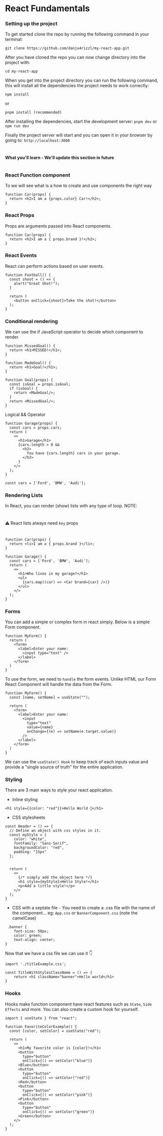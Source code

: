 # React Fundamentals

### Setting up the project

To get started clone the repo by running the following command in your terminal:

```
git clone https://github.com/danju4rizzl/my-react-app.git
```

After you have cloned the repo you can now change directory into the project with:

```
cd my-react-app
```

When you get into the project directory you can run the following command, this will install all the dependencies the project needs to work correctly:

```
npm install
```

or

```
pnpm install (recommended)
```

After installing the dependencies, start the development server:
`pnpm dev` or `npm run dev`

Finally the project server will start and you can open it in your browser by going to: `http://localhost:3000`

#

#### What you'll learn - We'll update this section in future

#

### React Function component

To we will see what is a how to create and use components the right way

```
function Car(props) {
  return <h2>I am a {props.color} Car!</h2>;
}
```

### React Props

Props are arguments passed into React components.

```
function Car(props) {
  return <h2>I am a { props.brand }!</h2>;
}

```

### React Events

React can perform actions based on user events.

```
function Football() {
  const shoot = () => {
    alert("Great Shot!");
  }

  return (
    <button onClick={shoot}>Take the shot!</button>
  );
}
```

### Conditional rendering

We can use the if JavaScript operator to decide which component to render.

```
function MissedGoal() {
  return <h1>MISSED!</h1>;
}

function MadeGoal() {
  return <h1>Goal!</h1>;
}

function Goal(props) {
  const isGoal = props.isGoal;
  if (isGoal) {
    return <MadeGoal/>;
  }
  return <MissedGoal/>;
}

```

Logical && Operator

```
function Garage(props) {
  const cars = props.cars;
  return (
    <>
      <h1>Garage</h1>
      {cars.length > 0 &&
        <h2>
          You have {cars.length} cars in your garage.
        </h2>
      }
    </>
  );
}

const cars = ['Ford', 'BMW', 'Audi'];

```

### Rendering Lists

In React, you can render (show) lists with any type of loop.
NOTE:

#

⚠️ React lists always need `key` props

#

```
function Car(props) {
  return <li>I am a { props.brand }</li>;
}

function Garage() {
  const cars = ['Ford', 'BMW', 'Audi'];
  return (
    <>
      <h1>Who lives in my garage?</h1>
      <ul>
        {cars.map((car) => <Car brand={car} />)}
      </ul>
    </>
  );
}

```

### Forms

You can add a simple or complex form in react simply. Below is a simple Form component.

```
function MyForm() {
  return (
    <form>
      <label>Enter your name:
        <input type="text" />
      </label>
    </form>
  )
}
```

To use the form, we need to `handle` the form events. Unlike HTML our Form React Component will handle the data from the Form.

```
function MyForm() {
  const [name, setName] = useState("");

  return (
    <form>
      <label>Enter your name:
        <input
          type="text"
          value={name}
          onChange={(e) => setName(e.target.value)}
        />
      </label>
    </form>
  )
}
```

We can use the `useState() Hook` to keep track of each inputs value and provide a "single source of truth" for the entire application.

### Styling

There are 3 main ways to style your react application.

- Inline styling

```
<h1 style={{color: "red"}}>Hello World 👋</h1>
```

- CSS stylesheets

```
const Header = () => {
  // Define an object with css styles in it.
  const myStyle = {
    color: "white",
    fontFamily: "Sans-Serif",
    backgroundColor: "red",
    padding: "15px"
  };


  return (
    <>
      {/* simply add the object here */}
      <h1 style={myStyle}>Hello Style!</h1>
      <p>Add a little style!</p>
    </>
  );
}
```

- CSS with a septate file -
  You need to create a .css file with the name of the component... eg: `App.css` or `BannerComponent.css` (note the camelCase)

```
 .banner {
	font-size: 50px;
	color: green;
	text-align: center;
}
```

Now that we have a css file we can use it 👇

```
import './titleExample.css';

const TitleWithStylesClassName = () => {
	return <h1 className="banner">Hello world</h1>
}

```

### Hooks

Hooks make function component have react features such as `State`, `Side Effects` and more. You can also create a custom hook for yourself.

```
import { useState } from "react";

function FavoriteColorExample() {
  const [color, setColor] = useState("red");

  return (
    <>
      <h1>My favorite color is {color}!</h1>
      <button
        type="button"
        onClick={() => setColor("blue")}
      >Blue</button>
      <button
        type="button"
        onClick={() => setColor("red")}
      >Red</button>
      <button
        type="button"
        onClick={() => setColor("pink")}
      >Pink</button>
      <button
        type="button"
        onClick={() => setColor("green")}
      >Green</button>
    </>
  );
}
```
